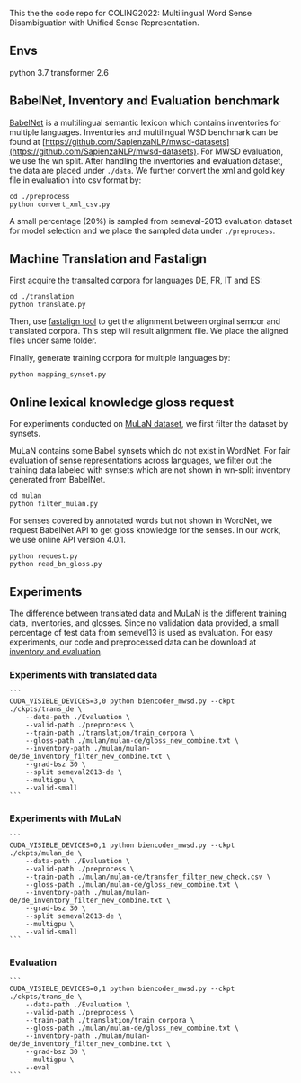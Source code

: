 This the the code repo for COLING2022: Multilingual Word Sense Disambiguation with Unified Sense Representation.

## Envs
   python 3.7
   transformer 2.6

## BabelNet, Inventory and Evaluation benchmark

   [BabelNet](https://babelnet.org) is a multilingual semantic lexicon which contains inventories for multiple languages. Inventories and multilingual WSD benchmark can be found at [https://github.com/SapienzaNLP/mwsd-datasets](https://github.com/SapienzaNLP/mwsd-datasets). For MWSD evaluation, we use the wn split. After handling the inventories and evaluation dataset, the data are placed under `./data`. We further convert the xml and gold key file in evaluation into csv format by:

   ```
   cd ./preprocess
   python convert_xml_csv.py
   ```
   A small percentage (20%) is sampled from semeval-2013 evaluation dataset for model selection and we place the sampled data under `./preprocess`.

## Machine Translation and Fastalign
   First acquire the transalted corpora for languages DE, FR, IT and ES:
   ```
   cd ./translation
   python translate.py
   ```
   Then, use [fastalign tool](https://github.com/clab/fast_align) to get the alignment between orginal semcor and translated corpora. This step will result alignment file. We place the aligned files under same folder.

   Finally, generate training corpora for multiple languages by:
   ```
   python mapping_synset.py
   ```


## Online lexical knowledge gloss request
   For experiments conducted on [MuLaN dataset](https://github.com/SapienzaNLP/mwsd-datasets), we first filter the dataset by synsets. 

   MuLaN contains some Babel synsets which do not exist in WordNet. For fair evaluation of sense representations across languages, we filter out the training data labeled with synsets which are not shown in wn-split inventory generated from BabelNet.
   ```
   cd mulan
   python filter_mulan.py  
   ``` 

   For senses covered by annotated words but not shown in WordNet, we request BabelNet API to get gloss knowledge for the senses. In our work, we use online API version 4.0.1.

   ```
   python request.py
   python read_bn_gloss.py 
   ```

## Experiments 
   The difference between translated data and MuLaN is the different training data, inventories, and glosses. Since no validation data provided, a small percentage of test data from semevel13 is used as evaluation. For easy experiments, our code and preprocessed data can be download at [inventory and evaluation](https://drive.google.com/drive/folders/1G79S-t2Li867bvDPjh2zQZMhgJa6CkKK?usp=sharing).

### Experiments with translated data

    ```
    CUDA_VISIBLE_DEVICES=3,0 python biencoder_mwsd.py --ckpt ./ckpts/trans_de \
        --data-path ./Evaluation \
        --valid-path ./preprocess \
        --train-path ./translation/train_corpora \
        --gloss-path ./mulan/mulan-de/gloss_new_combine.txt \
        --inventory-path ./mulan/mulan-de/de_inventory_filter_new_combine.txt \
        --grad-bsz 30 \
        --split semeval2013-de \
        --multigpu \
        --valid-small
    ```


### Experiments with MuLaN

    ```
    CUDA_VISIBLE_DEVICES=0,1 python biencoder_mwsd.py --ckpt ./ckpts/mulan_de \
        --data-path ./Evaluation \
        --valid-path ./preprocess \
        --train-path ./mulan/mulan-de/transfer_filter_new_check.csv \
        --gloss-path ./mulan/mulan-de/gloss_new_combine.txt \
        --inventory-path ./mulan/mulan-de/de_inventory_filter_new_combine.txt \
        --grad-bsz 30 \
        --split semeval2013-de \
        --multigpu \
        --valid-small
    ```

### Evaluation

    ```
    CUDA_VISIBLE_DEVICES=0,1 python biencoder_mwsd.py --ckpt ./ckpts/trans_de \
        --data-path ./Evaluation \
        --valid-path ./preprocess \
        --train-path ./translation/train_corpora \
        --gloss-path ./mulan/mulan-de/gloss_new_combine.txt \
        --inventory-path ./mulan/mulan-de/de_inventory_filter_new_combine.txt \
        --grad-bsz 30 \
        --multigpu \
        --eval
    ```


